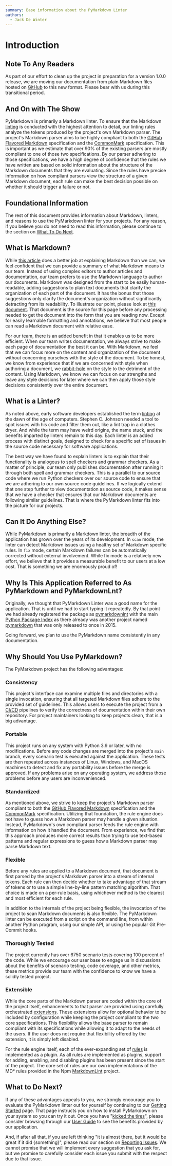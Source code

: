 ```yaml
---
summary: Base information about the PyMarkdown Linter
authors:
  - Jack De Winter
---
```


# Introduction

## Note To Any Readers

As part of our effort to clean up the project in preparation for a version 1.0.0
release, we are moving our documentation from plain Markdown files hosted on
[GitHub](https://github.com/jackdewinter/pymarkdown) to this new format. Please
bear with us during this transitional period.

## And On with The Show

PyMarkdown is primarily a Markdown linter. To ensure that the Markdown
[linting](https://en.wikipedia.org/wiki/Lint_%28software%29) is conducted with
the highest attention to detail, our linting rules analyze the tokens produced
by the project's own Markdown parser. The project's Markdown parser aims to be
highly compliant to both the
[GitHub Flavored Markdown](https://github.github.com/gfm/) specification and the
[CommonMark](https://spec.commonmark.org/) specification. This is important as
we estimate that over 90% of the existing parsers are mostly compliant to one of
those two specifications. By our parser adhering to those specifications, we
have a high degree of confidence that the rules we have written are based on
solid information about the structure of the Markdown documents that they are
evaluating. Since the rules have precise information on how compliant parsers
view the structure of a given Markdown document, each rule can make the best
decision possible on whether it should trigger a failure or not.

## Foundational Information

The rest of this document provides information about Markdown, linters, and
reasons to use the PyMarkdown linter for your projects. For any reason,
if you believe you do not need to read this information, please continue to
the section on [What To Do Next](#what-to-do-next).

## What is Markdown?

While [this article](https://www.markdownguide.org/getting-started/) does a
better job at explaining Markdown than we can, we feel confident that we can
provide a summary of what Markdown means to our team. Instead of using complex
editors to author articles and documentation, our team prefers to use the
Markdown language to author our documents. Markdown was designed from the start
to be easily human-readable, adding suggestions to plain text documents that
clarify the organization of each part of the document. It has the bonus that
those suggestions only clarify the document's organization without significantly
detracting from its readability. To illustrate our point, please look at
[this document](https://raw.githubusercontent.com/jackdewinter/pymarkdown/main/newdocs/src/index.md).
That document is the source for this page before any processing needed to get
the document into the form that you are reading now. Except for easily learnable
formatting and annotations, we believe that most people can read a Markdown
document with relative ease.

For our team, there is an added benefit in that it enables us to be more
efficient. When our team writes documentation, we always strive to make each
page of documentation the best it can be. With Markdown, we feel that we can
focus more on the content and organization of the document without concerning
ourselves with the style of the document. To be honest, we know from experience
that if we are concerned with style when authoring a document, we
[rabbit-hole](https://www.merriam-webster.com/dictionary/rabbit%20hole) on the
style to the detriment of the content. Using Markdown, we know we can focus on
our strengths and leave any style decisions for later where we can then apply
those style decisions consistently over the entire document.

## What is a Linter?

As noted above, early software developers established the term
[linting](https://en.wikipedia.org/wiki/Lint_%28software%29) at the dawn of the
age of computers. Stephen C. Johnson needed a tool to spot issues with his code
and filter them out, like a lint trap in a clothes dryer. And while the term may
have weird origins, the name stuck, and the benefits imparted by linters remain
to this day. Each linter is an added process with distinct goals, designed to
check for a specific set of issues in the source code necessary for software
applications.

The best way we have found to explain linters is to explain that their
functionality is analogous to spell checkers and grammar checkers. As a matter
of principle, our team only publishes documentation after running it through
both spell and grammar checkers. This is a parallel to our source code where we
run Python checkers over our source code to ensure that we are adhering to our
own source code guidelines. If we logically extend that one step further to view
documentation as source code, it makes sense that we have a checker that ensures
that our Markdown documents are following similar guidelines. That is where the
PyMarkdown linter fits into the picture for our projects.

## Can It Do Anything Else?

While PyMarkdown is primarily a Markdown linter, the breadth of the application
has grown over the years of its development. In `scan` mode, the linter can
detect Markdown issues using a healthy set of Markdown specific rules. In `fix`
mode, certain Markdown failures can be automatically corrected without external
involvement. While fix mode is a relatively new effort, we believe that it
provides a measurable benefit to our users at a low cost. That is something we
are enormously proud of!

## Why Is This Application Referred to As PyMarkdown and PyMarkdownLnt?

Originally, we thought that PyMarkdown Linter was a good name for the
application. That is until we had to start typing it repeatedly. By that point
we had already registered the package as
[pymarkdownlnt](https://pypi.org/project/pymarkdownlnt/) with the main
[Python Package Index](https://pypi.org/) as there already was another project
named [pymarkdown](https://pypi.org/project/pymarkdown/) that was only released
to once in 2015.

Going forward, we plan to use the PyMarkdown name consistently in any
documentation.

## Why Should You Use PyMarkdown?

The PyMarkdown project has the following advantages:

### Consistency

This project's interface can examine multiple files and directories with a
single invocation, ensuring that all targeted Markdown files adhere to the
provided set of guidelines. This allows users to execute the project from a
[CI/CD](https://en.wikipedia.org/wiki/CI/CD) pipelines to verify the correctness
of documentation within their own repository. For project maintainers looking to
keep projects clean, that is a big advantage.

### Portable

This project runs on any system with Python 3.9 or later, with no modifications.
Before any code changes are merged into the project's `main` branch, every
scenario test is executed against the application. These tests are then repeated
across instances of Linux, Windows, and MacOS machines to detect and fix any
portability issues before the merge is approved. If any problems arise on any
operating system, we address those problems before any users are inconvenienced.

### Standardized

As mentioned above, we strive to keep the project's Markdown parser compliant to
both the [GitHub Flavored Markdown](https://github.github.com/gfm/)
specification and the [CommonMark](https://spec.commonmark.org/) specification.
Utilizing that foundation, the rule engine does not have to guess how a Markdown
parser may handle a given situation. Instead, PyMarkdown's own compliant parser
feeds the rule engine with information on how it handled the document. From
experience, we find that this approach produces more correct results than trying
to use text-based patterns and regular expressions to guess how a Markdown
parser may parse Markdown text.

### Flexible

Before any rules are applied to a Markdown document, that document is first
parsed by the project's Markdown parser into a stream of internal tokens. Each
rule can then decide whether to take advantage of that stream of tokens or to
use a simple line-by-line pattern matching algorithm. That choice is made on a
per-rule basis, using whichever method is the clearest and most efficient for
each rule.

In addition to the internals of the project being flexible, the invocation of
the project to scan Markdown documents is also flexible. The PyMarkdown linter
can be executed from a script on the command line, from within another Python
program, using our simple API, or using the popular Git Pre-Commit hooks.

### Thoroughly Tested

The project currently has over 6750 scenario tests covering 100 percent of the
code. While we encourage our user base to engage us in discussions about the
benefits of scenario testing, code coverage, and other metrics, these metrics
provide our team with the confidence to know we have a solidly tested project.

### Extensible

While the core parts of the Markdown parser are coded within the core of the
project itself, enhancements to that parser are provided using carefully
orchestrated [extensions](./advanced_extensions.md).
These extensions allow for optional behavior to be included by configuration
while keeping the project compliant to the two core specifications. This
flexibility allows the base parser to remain compliant with its specifications
while allowing it to adapt to the needs of the users. If the user does not
require that flexibility offered by the extension, it is simply left disabled.

For the rule engine itself, each of the ever-expanding set of
[rules](./advanced_plugins.md) is
implemented as a plugin. As all rules are implemented as plugins, support for
adding, enabling, and disabling plugins has been present since the start of the
project. The core set of rules are our own implementations of the MD\* rules
provided in the Npm [MarkdownLint](https://github.com/DavidAnson/markdownlint)
project.

## What to Do Next?

If any of these advantages appeals to you, we strongly encourage you to evaluate
the PyMarkdown linter out for yourself by continuing to our
[Getting Started](./getting-started.md) page. That page instructs you on how to
install PyMarkdown on your system so you can try it out. Once you have
"[kicked the tires](https://idioms.thefreedictionary.com/kick+the+tires)",
please consider browsing through our [User Guide](./user-guide.md) to see the
benefits provided by our application.

And, if after all that, if you are left thinking "it is almost there, but it
would be great if it did {something}", please read our section on
[Reporting Issues](./usual.md#reporting-issues). We cannot promise that we will
implement every suggestion that you ask for, but we promise to carefully
consider each issue you submit with the respect due to that issue.
